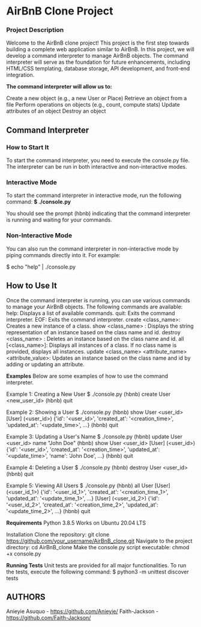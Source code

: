 # AirBnB Clone Project

### Project Description
Welcome to the AirBnB clone project! This project is the first step towards building a complete web application similar to AirBnB. In this project, we will develop a command interpreter to manage AirBnB objects. The command interpreter will serve as the foundation for future enhancements, including HTML/CSS templating, database storage, API development, and front-end integration.

**The command interpreter will allow us to:**

Create a new object (e.g., a new User or Place)
Retrieve an object from a file
Perform operations on objects (e.g., count, compute stats)
Update attributes of an object
Destroy an object


## Command Interpreter
### How to Start It
To start the command interpreter, you need to execute the console.py file. The interpreter can be run in both interactive and non-interactive modes.

### Interactive Mode
To start the command interpreter in interactive mode, run the following command:
__$ ./console.py__

You should see the prompt (hbnb) indicating that the command interpreter is running and waiting for your commands.

### Non-Interactive Mode
You can also run the command interpreter in non-interactive mode by piping commands directly into it. For example:

$ echo "help" | ./console.py

## How to Use It
Once the command interpreter is running, you can use various commands to manage your AirBnB objects. The following commands are available:
help: Displays a list of available commands.
quit: Exits the command interpreter.
EOF: Exits the command interpreter.
create <class_name>: Creates a new instance of a class.
show <class_name> <id>: Displays the string representation of an instance based on the class name and id.
destroy <class_name> <id>: Deletes an instance based on the class name and id.
all [<class_name>]: Displays all instances of a class. If no class name is provided, displays all instances.
update <class_name> <id> <attribute_name> <attribute_value>: Updates an instance based on the class name and id by adding or updating an attribute.

**Examples**
Below are some examples of how to use the command interpreter.

Example 1: Creating a New User
$ ./console.py
(hbnb) create User
<new_user_id>
(hbnb) quit

Example 2: Showing a User
$ ./console.py
(hbnb) show User <user_id>
[User] (<user_id>) {'id': '<user_id>', 'created_at': '<creation_time>', 'updated_at': '<update_time>', ...}
(hbnb) quit

Example 3: Updating a User's Name
$ ./console.py
(hbnb) update User <user_id> name "John Doe"
(hbnb) show User <user_id>
[User] (<user_id>) {'id': '<user_id>', 'created_at': '<creation_time>', 'updated_at': '<update_time>', 'name': 'John Doe', ...}
(hbnb) quit

Example 4: Deleting a User
$ ./console.py
(hbnb) destroy User <user_id>
(hbnb) quit

Example 5: Viewing All Users
$ ./console.py
(hbnb) all User
[User] (<user_id_1>) {'id': '<user_id_1>', 'created_at': '<creation_time_1>', 'updated_at': '<update_time_1>', ...}
[User] (<user_id_2>) {'id': '<user_id_2>', 'created_at': '<creation_time_2>', 'updated_at': '<update_time_2>', ...}
(hbnb) quit


**Requirements**
Python 3.8.5
Works on Ubuntu 20.04 LTS

Installation
Clone the repository:
git clone https://github.com/your_username/AirBnB_clone.git
Navigate to the project directory:
cd AirBnB_clone
Make the console.py script executable:
chmod +x console.py

**Running Tests**
Unit tests are provided for all major functionalities. To run the tests, execute the following command:
$ python3 -m unittest discover tests

## AUTHORS
Anieyie Asuquo - https://github.com/Anieyie/
Faith-Jackson - https://github.com/Faith-Jackson/
